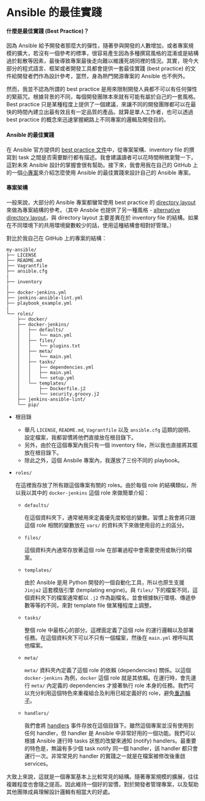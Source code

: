 # Ansible 的最佳實踐

#### 什麼是最佳實踐 (Best Practice)？

因為 Ansible 給予開發者那麼大的彈性，隨著參與開發的人數增加，或者專案規模的擴大，若沒有一個參考的標準，很容易產生因為多種撰寫風格的混淆或是結構過於鬆散等因素，最後導致專案最後走向難以維護死胡同裡的情況。其實，現今大部分的程式語言、框架或者開發工具都會提供一套最佳實踐 (best practice) 的文件給開發者們作為設計參考，當然，身為熱門開源專案的 Ansible 也不例外。

然而，我並不認為所謂的 best practice 是用來限制開發人員都不可以有任何彈性的緊箍咒。根據背景的不同，每個開發團隊本來就有可能有屬於自己的一套風格。Best practice 只是某種程度上提供了一個建議，來讓不同的開發團隊都可以在最快的時間內建立出最有效且有一定品質的產品。就算是單人工作者，也可以透過 best practice 的概念來迅速掌握網路上不同專案的邏輯及開發目的。

#### Ansible 的最佳實踐

在 Ansible 官方提供的 [best practice 文件](http://docs.ansible.com/ansible/latest/playbooks_best_practices.html)中，從專案架構、inventory file 的撰寫到 task 之間是否需要斷行都有描述。我會建議讀者可以花時間稍微瀏覽一下，這對未來 Ansible 設計的掌握會很有幫助。接下來，我會用我在自己的 GitHub 上的一個[小專案](https://github.com/tsoliangwu0130/my-ansible)來介紹怎麼使用 Ansible 的最佳實踐來設計自己的 Ansible 專案。

#### 專案架構

一般來說，大部分的 Ansible 專案都蠻常使用 best practice 的 [directory layout](http://docs.ansible.com/ansible/latest/playbooks_best_practices.html#directory-layout) 來做為專案結構的參考。（其中 Ansbile 也提供了另一種風格 - [alternative directory layout](http://docs.ansible.com/ansible/latest/playbooks_best_practices.html#alternative-directory-layout)，與 directory layout 主要差異在於 inventory file 的結構。如果在不同環境下的共用環境變數較少的話，使用這種結構會相對好管理。）

對比於我自己在 GitHub 上的專案的結構：

```
my-ansible/
├── LICENSE
├── README.md
├── Vagrantfile
├── ansible.cfg
|
├── inventory
|
├── docker-jenkins.yml
├── jenkins-ansible-lint.yml
├── playbook_example.yml
|
└── roles/
    ├── docker/
    ├── docker-jenkins/
    │   ├── defaults/
    │   │   └── main.yml
    │   ├── files/
    │   │   └── plugins.txt
    │   ├── meta/
    │   │   └── main.yml
    │   ├── tasks/
    │   │   ├── dependencies.yml
    │   │   ├── main.yml
    │   │   └── setup.yml
    │   └── templates/
    │       ├── Dockerfile.j2
    │       └── security.groovy.j2
    ├── jenkins-ansible-lint/
    └── pip/
```

* 根目錄
    * 舉凡 `LICENSE`, `README.md`, `Vagrantfile` 以及 `ansible.cfg` 這類的說明、設定檔案，我都習慣將他們直接放在根目錄下。
    * 另外，由於在這個專案內我只有一個 inventory file，所以我也直接將其擺放在根目錄下。
    * 除此之外，這個 Ansbile 專案內，我還放了三份不同的 playbook。
* `roles/`

    在這裡我存放了所有跟這個專案有關的 roles。由於每個 role 的結構類似，所以我以其中的 `docker-jenkins` 這個 role 來做簡單介紹：

    * `defaults/`

        在這個資料夾下，通常被用來定義優先度較低的變數。習慣上我會將只跟這個 role 相關的變數放在 `vars/` 的資料夾下來做使用目的上的區分。

    * `files/`

        這個資料夾內通常存放著這個 role 在部署過程中會需要使用或執行的檔案。

    * `templates/`

        由於 Ansible 是用 Python 開發的一個自動化工具，所以也原生支援 `Jinja2` 這套模版引擎 (templating engine)。與 `files/` 下的檔案不同，這個資料夾下的檔案通常都以 `.j2` 作為副檔名，並會根據執行環境、傳遞參數等等的不同，來對 template file 做某種程度上調整。

    * `tasks/`

        整個 role 中最核心的部分。這裡面定義了這個 role 的運行邏輯以及部署任務。在這個資料夾下可以不只有一個檔案，然後在 `main.yml` 裡呼叫其他檔案。

    * `meta/`

        `meta/` 資料夾內定義了這個 role 的依賴 (dependencies) 關係。以這個 `docker-jenkins` 為例，`docker` 這個 role 就是其依賴。在運行時，會先運行 `meta/` 內定義的 dependencies 才接著執行 role 本身的任務。我們可以充分利用這個特色來重複組合及利用已經定義好的 role，避免[重造輪子](https://zh.wikipedia.org/wiki/%E9%87%8D%E9%80%A0%E8%BD%AE%E5%AD%90)。

    * `handlers/`

        我們會將 [handlers](http://docs.ansible.com/ansible/latest/playbooks_intro.html#handlers-running-operations-on-change) 事件存放在這個目錄下。雖然這個專案並沒有使用到任何 handler，但 handler 是 Ansible 中非常好用的一個功能。我們可以根據 Ansible 運行時 tasks 狀態的改變來通知 (notify) handlers。最重要的特色是，無論有多少個 task notify 同一個 handler，該 handler 都只會運行一次。非常常見的 handler 的實踐之一就是在檔案被修改後重啟 services。

大致上來說，這就是一個專案基本上比較常見的結構。隨著專案規模的擴展，往往複雜程度也會隨之提高。因此維持一個好的習慣，對於開發者管理專案，以及幫助其他團隊成員理解設計邏輯有相當大的好處。
